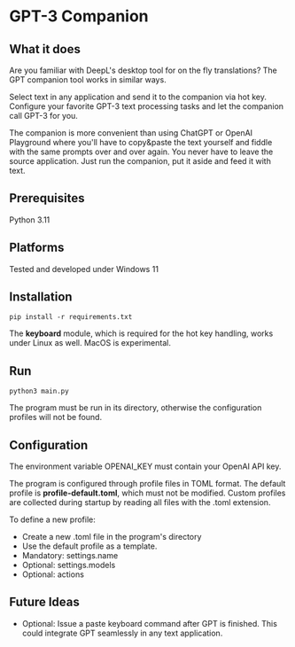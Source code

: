 # GPT-3 Companion

## What it does

Are you familiar with DeepL's desktop tool for on the fly translations?
The GPT companion tool works in similar ways.

Select text in any application and send it to the companion via hot key. 
Configure your favorite GPT-3 text processing tasks and let the companion call
GPT-3 for you.

The companion is more convenient than using ChatGPT or OpenAI Playground
where you'll have to copy&paste the text yourself and fiddle with the
same prompts over and over again. You never have to leave the source application. Just run the companion, put it aside and feed it with text.

## Prerequisites
Python 3.11

## Platforms

Tested and developed under Windows 11

## Installation
`pip install -r requirements.txt`

The **keyboard** module, which is required for the hot key handling, works under Linux as well. MacOS is experimental.

## Run

`python3 main.py`

The program must be run in its directory, otherwise the configuration profiles will not be found.

## Configuration
The environment variable OPENAI_KEY must contain your OpenAI API key.

The program is configured through profile files in TOML format. The default profile is **profile-default.toml**,
which must not be modified. Custom profiles are collected during startup by reading all files with the .toml extension.
  
To define a new profile:
* Create a new .toml file in the program's directory
* Use the default profile as a template.
* Mandatory: settings.name
* Optional: settings.models
* Optional: actions

## Future Ideas
* Optional: Issue a paste keyboard command after GPT is finished. This could integrate GPT seamlessly in any text application.
